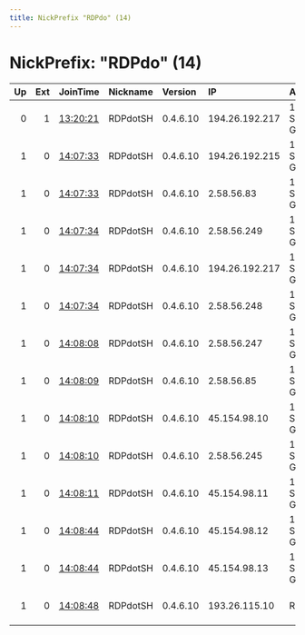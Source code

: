 ```yaml
---
title: NickPrefix "RDPdo" (14)
---
```


# NickPrefix: "RDPdo" (14)

|   Up |   Ext | JoinTime                                                                                              | Nickname   | Version   | IP             | AS                 | CC   |   ORp |   Dirp | OS    | Contact                            |   eFamMembers |
|-----:|------:|:------------------------------------------------------------------------------------------------------|:-----------|:----------|:---------------|:-------------------|:-----|------:|-------:|:------|:-----------------------------------|--------------:|
|    0 |     1 | [13:20:21](https://nusenu.github.io/OrNetStats/w/relay/5F5C52A1F86CC02A0E39ACFBE3A81C6EF6B305BD.html) | RDPdotSH   | 0.4.6.10  | 194.26.192.217 | 1337 Services GmbH | de   |  9000 |      0 | Linux | email:support rdp.sh url:https://r |             1 |
|    1 |     0 | [14:07:33](https://nusenu.github.io/OrNetStats/w/relay/32B34808894F2FF7433BB2F4D5154D474C8E0D25.html) | RDPdotSH   | 0.4.6.10  | 194.26.192.215 | 1337 Services GmbH | de   |   443 |      0 | Linux | email:support rdp.sh url:https://r |            13 |
|    1 |     0 | [14:07:33](https://nusenu.github.io/OrNetStats/w/relay/A6E3FAFBDDF550C667B71270756A98F66DF757E4.html) | RDPdotSH   | 0.4.6.10  | 2.58.56.83     | 1337 Services GmbH | nl   |   443 |      0 | Linux | email:support rdp.sh url:https://r |            13 |
|    1 |     0 | [14:07:34](https://nusenu.github.io/OrNetStats/w/relay/6CAD319B2E3F32E50CC1A6DDACEF622DC480338C.html) | RDPdotSH   | 0.4.6.10  | 2.58.56.249    | 1337 Services GmbH | nl   |   443 |      0 | Linux | email:support rdp.sh url:https://r |            13 |
|    1 |     0 | [14:07:34](https://nusenu.github.io/OrNetStats/w/relay/A681A11EAD84D472C61C7484052A99891E2CD8E0.html) | RDPdotSH   | 0.4.6.10  | 194.26.192.217 | 1337 Services GmbH | de   |   443 |      0 | Linux | email:support rdp.sh url:https://r |            13 |
|    1 |     0 | [14:07:34](https://nusenu.github.io/OrNetStats/w/relay/D82BDCDFDD1B22EC0D211AAA9BE1B2B38A5BC2E3.html) | RDPdotSH   | 0.4.6.10  | 2.58.56.248    | 1337 Services GmbH | nl   |   443 |      0 | Linux | email:support rdp.sh url:https://r |            13 |
|    1 |     0 | [14:08:08](https://nusenu.github.io/OrNetStats/w/relay/BE33D270E5722D722EEA55C6873E62A6891355AF.html) | RDPdotSH   | 0.4.6.10  | 2.58.56.247    | 1337 Services GmbH | nl   |   443 |      0 | Linux | email:support rdp.sh url:https://r |            13 |
|    1 |     0 | [14:08:09](https://nusenu.github.io/OrNetStats/w/relay/98EE0E7FF5B3E2129094E37398F85142D2D4341D.html) | RDPdotSH   | 0.4.6.10  | 2.58.56.85     | 1337 Services GmbH | nl   |   443 |      0 | Linux | email:support rdp.sh url:https://r |            13 |
|    1 |     0 | [14:08:10](https://nusenu.github.io/OrNetStats/w/relay/033421EA0241AAD42CA5049A079532E74227F524.html) | RDPdotSH   | 0.4.6.10  | 45.154.98.10   | 1337 Services GmbH | de   |   443 |      0 | Linux | email:support rdp.sh url:https://r |            13 |
|    1 |     0 | [14:08:10](https://nusenu.github.io/OrNetStats/w/relay/204132827E33BFE8869DED6EDD712A4BB10CC2E9.html) | RDPdotSH   | 0.4.6.10  | 2.58.56.245    | 1337 Services GmbH | nl   |   443 |      0 | Linux | email:support rdp.sh url:https://r |            13 |
|    1 |     0 | [14:08:11](https://nusenu.github.io/OrNetStats/w/relay/115E59EB40761A18177802AE5CBDE60605118A4F.html) | RDPdotSH   | 0.4.6.10  | 45.154.98.11   | 1337 Services GmbH | de   |   443 |      0 | Linux | email:support rdp.sh url:https://r |            13 |
|    1 |     0 | [14:08:44](https://nusenu.github.io/OrNetStats/w/relay/990D2AE6DB297846CE5B234551767790D0950942.html) | RDPdotSH   | 0.4.6.10  | 45.154.98.12   | 1337 Services GmbH | de   |   443 |      0 | Linux | email:support rdp.sh url:https://r |            13 |
|    1 |     0 | [14:08:44](https://nusenu.github.io/OrNetStats/w/relay/CDF6D24EFA0573C04950BB1FEDBF83A54B8B10F4.html) | RDPdotSH   | 0.4.6.10  | 45.154.98.13   | 1337 Services GmbH | de   |   443 |      0 | Linux | email:support rdp.sh url:https://r |            13 |
|    1 |     0 | [14:08:48](https://nusenu.github.io/OrNetStats/w/relay/DE9DC29A11135D19C26D85CE8F00A0A27629D238.html) | RDPdotSH   | 0.4.6.10  | 193.26.115.10  | RELIABLESITE       | us   |   443 |      0 | Linux | email:support rdp.sh url:https://r |            13 |
